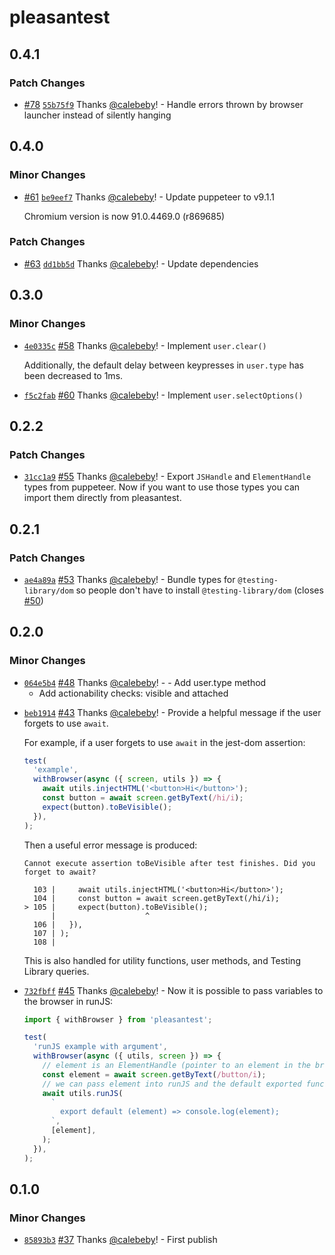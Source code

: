 # pleasantest

## 0.4.1

### Patch Changes

- [#78](https://github.com/cloudfour/pleasantest/pull/78) [`55b75f9`](https://github.com/cloudfour/pleasantest/commit/55b75f9141e74ac3cf50a5ff02f478371d499f04) Thanks [@calebeby](https://github.com/calebeby)! - Handle errors thrown by browser launcher instead of silently hanging

## 0.4.0

### Minor Changes

- [#61](https://github.com/cloudfour/pleasantest/pull/61) [`be9eef7`](https://github.com/cloudfour/pleasantest/commit/be9eef7aed51c51cac3ab604ac023cd114b2e6a7) Thanks [@calebeby](https://github.com/calebeby)! - Update puppeteer to v9.1.1

  Chromium version is now 91.0.4469.0 (r869685)

### Patch Changes

- [#63](https://github.com/cloudfour/pleasantest/pull/63) [`dd1bb5d`](https://github.com/cloudfour/pleasantest/commit/dd1bb5d0f6b5b792c6016bcc630d89e4fed7d483) Thanks [@calebeby](https://github.com/calebeby)! - Update dependencies

## 0.3.0

### Minor Changes

- [`4e0335c`](https://github.com/cloudfour/pleasantest/commit/4e0335c81b6ce1360109e79ddc2bb73a46d841fd) [#58](https://github.com/cloudfour/pleasantest/pull/58) Thanks [@calebeby](https://github.com/calebeby)! - Implement `user.clear()`

  Additionally, the default delay between keypresses in `user.type` has been decreased to 1ms.

* [`f5c2fab`](https://github.com/cloudfour/pleasantest/commit/f5c2fab83ca23e676a27b0c33f2ce6275f8eb59d) [#60](https://github.com/cloudfour/pleasantest/pull/60) Thanks [@calebeby](https://github.com/calebeby)! - Implement `user.selectOptions()`

## 0.2.2

### Patch Changes

- [`31cc1a9`](https://github.com/cloudfour/pleasantest/commit/31cc1a91e0ebf1a0ec9f82ed2575acf7371bb9b1) [#55](https://github.com/cloudfour/pleasantest/pull/55) Thanks [@calebeby](https://github.com/calebeby)! - Export `JSHandle` and `ElementHandle` types from puppeteer. Now if you want to use those types you can import them directly from pleasantest.

## 0.2.1

### Patch Changes

- [`ae4a89a`](https://github.com/cloudfour/pleasantest/commit/ae4a89a2b822976d17ecb291a0b7b9c32cc1b6a6) [#53](https://github.com/cloudfour/pleasantest/pull/53) Thanks [@calebeby](https://github.com/calebeby)! - Bundle types for `@testing-library/dom` so people don't have to install `@testing-library/dom` (closes [#50](https://github.com/cloudfour/pleasantest/issues/50))

## 0.2.0

### Minor Changes

- [`064e5b4`](https://github.com/cloudfour/pleasantest/commit/064e5b4d4b6c08d54cb4dcf167a824fe115b23ce) [#48](https://github.com/cloudfour/pleasantest/pull/48) Thanks [@calebeby](https://github.com/calebeby)! - - Add user.type method
  - Add actionability checks: visible and attached

* [`beb1914`](https://github.com/cloudfour/pleasantest/commit/beb19143fb8de4b4fc8aeb3c6c9899906e193c90) [#43](https://github.com/cloudfour/pleasantest/pull/43) Thanks [@calebeby](https://github.com/calebeby)! - Provide a helpful message if the user forgets to use `await`.

  For example, if a user forgets to use `await` in the jest-dom assertion:

  ```js
  test(
    'example',
    withBrowser(async ({ screen, utils }) => {
      await utils.injectHTML('<button>Hi</button>');
      const button = await screen.getByText(/hi/i);
      expect(button).toBeVisible();
    }),
  );
  ```

  Then a useful error message is produced:

  ```
  Cannot execute assertion toBeVisible after test finishes. Did you forget to await?

    103 |     await utils.injectHTML('<button>Hi</button>');
    104 |     const button = await screen.getByText(/hi/i);
  > 105 |     expect(button).toBeVisible();
        |                    ^
    106 |   }),
    107 | );
    108 |
  ```

  This is also handled for utility functions, user methods, and Testing Library queries.

- [`732fbff`](https://github.com/cloudfour/pleasantest/commit/732fbffd3abb63d679a00a5cbef2aaf60fe9a147) [#45](https://github.com/cloudfour/pleasantest/pull/45) Thanks [@calebeby](https://github.com/calebeby)! - Now it is possible to pass variables to the browser in runJS:

  ```js
  import { withBrowser } from 'pleasantest';

  test(
    'runJS example with argument',
    withBrowser(async ({ utils, screen }) => {
      // element is an ElementHandle (pointer to an element in the browser)
      const element = await screen.getByText(/button/i);
      // we can pass element into runJS and the default exported function can access it as an Element
      await utils.runJS(
        `
          export default (element) => console.log(element);
        `,
        [element],
      );
    }),
  );
  ```

## 0.1.0

### Minor Changes

- [`85893b3`](https://github.com/cloudfour/pleasantest/commit/85893b32648e1f640a0c3505a84ee0e35061cd71) [#37](https://github.com/cloudfour/pleasantest/pull/37) Thanks [@calebeby](https://github.com/calebeby)! - First publish
